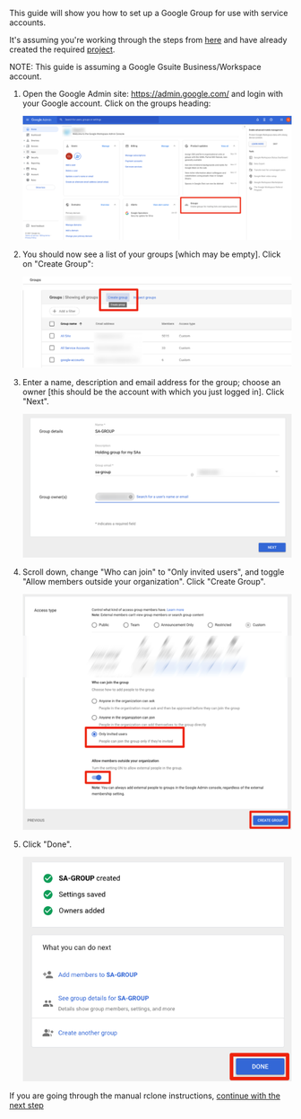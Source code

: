 This guide will show you how to set up a Google Group for use with service accounts.

It's assuming you're working through the steps from [here](rclone-manual.md) and have already created the required [project](google-project-setup.md).

NOTE: This guide is assuming a Google Gsuite Business/Workspace account.

1. Open the Google Admin site: https://admin.google.com/ and login with your Google account.  Click on the groups heading:

   ![](../images/google-group/01-admin-top-level.png)

1. You should now see a list of your groups [which may be empty].  Click on "Create Group":

   ![](../images/google-group/02-create-group.png)

2. Enter a name, description and email address for the group; choose an owner [this should be the account with which you just logged in]. Click "Next".

   ![](../images/google-group/03-group-detail.png)

3. Scroll down, change "Who can join" to "Only invited users", and toggle "Allow members outside your organization". Click "Create Group".

   ![](../images/google-group/04-group-settings.png)

4. Click "Done".

   ![](../images/google-group/05-group-end.png)

If you are going through the manual rclone instructions, [continue with the next step](../rclone-manual#new-rclone-setup)
